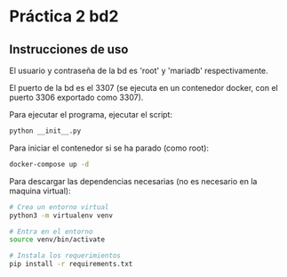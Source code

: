 # Práctica 2 bd2

## Instrucciones de uso

El usuario y contraseña de la bd es 'root' y 'mariadb' respectivamente.

El puerto de la bd es el 3307 (se ejecuta en un contenedor docker, con el puerto 3306 exportado como 3307).

Para ejecutar el programa, ejecutar el script:

```bash
python __init__.py
```
Para iniciar el contenedor si se ha parado (como root):

```bash
docker-compose up -d
``` 

Para descargar las dependencias necesarias (no es necesario en la maquina virtual):

```bash
# Crea un entorno virtual
python3 -m virtualenv venv

# Entra en el entorno
source venv/bin/activate

# Instala los requerimientos
pip install -r requirements.txt
```
